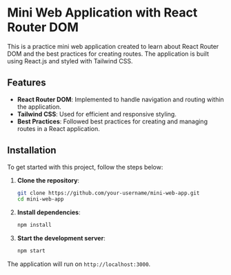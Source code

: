 # Mini Web Application with React Router DOM

This is a practice mini web application created to learn about React Router DOM and the best practices for creating routes. The application is built using React.js and styled with Tailwind CSS.

## Features

- **React Router DOM**: Implemented to handle navigation and routing within the application.
- **Tailwind CSS**: Used for efficient and responsive styling.
- **Best Practices**: Followed best practices for creating and managing routes in a React application.

## Installation

To get started with this project, follow the steps below:

1. **Clone the repository**:

   ```bash
   git clone https://github.com/your-username/mini-web-app.git
   cd mini-web-app
   ```

2. **Install dependencies**:

   ```bash
   npm install
   ```

3. **Start the development server**:
   ```bash
   npm start
   ```

The application will run on `http://localhost:3000`.
